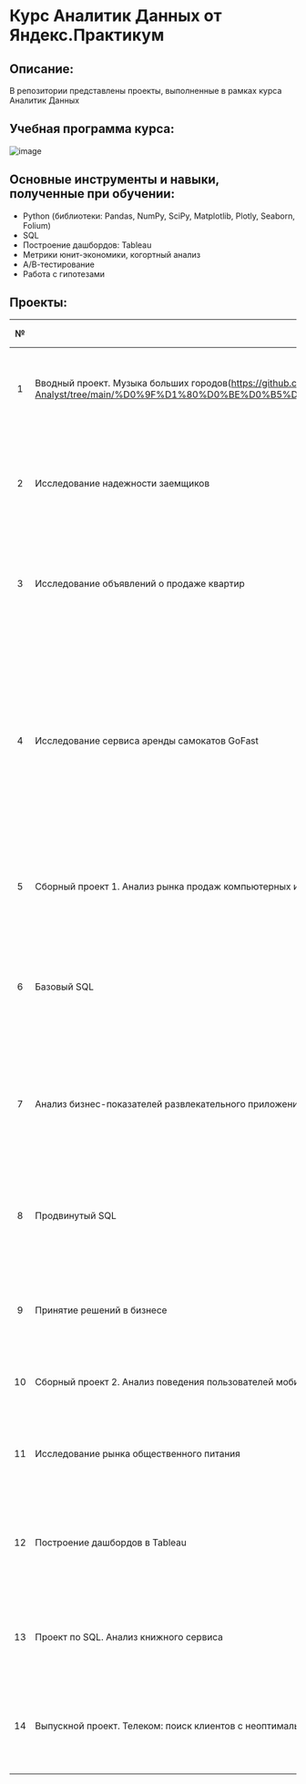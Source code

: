 # Курс Аналитик Данных от Яндекс.Практикум

## Описание:
В репозитории представлены проекты, выполненные в рамках курса Аналитик Данных

## Учебная программа курса:
![image](https://github.com/user-attachments/assets/a19a9b2f-8531-4109-a436-8692da2ecb71)

## Основные инструменты и навыки, полученные при обучении:
- Python (библиотеки: Pandas, NumPy, SciPy, Matplotlib, Plotly, Seaborn, Folium)
- SQL
- Построение дашбордов: Tableau
- Метрики юнит-экономики, когортный анализ
- А/В-тестирование
- Работа с гипотезами
  
## Проекты:

№ | Название | Описание | Навыки и инструменты |
| :---------------------------: | --------------------------- |--------------------------- | :---------------------------: |
| 1 | Вводный проект. Музыка больших городов(https://github.com/Senya600/Yandex-Practicum-Data-Analyst/tree/main/%D0%9F%D1%80%D0%BE%D0%B5%D0%BA%D1%82%201.%20%D0%9C%D1%83%D0%B7%D1%8B%D0%BA%D0%B0%20%D0%B1%D0%BE%D0%BB%D1%8C%D1%88%D0%B8%D1%85%20%D0%B3%D0%BE%D1%80%D0%BE%D0%B4%D0%BE%D0%B2)| Сравнивали данные пользователей Яндекс.Музыки по разным городам и дням недели для выявления предпочтений | Python, Pandas |
| 2 | Исследование надежности заемщиков | Анализировали, как семейное положение и наличие детей влияет на своевременное погашение кредита. Провели предобработку и анализ данных | Python, Pandas |
| 3 | Исследование объявлений о продаже квартир | Исследовали данные о продаже недвижимости в Санкт-Петербурге и Ленинградской области, выявляли закономерности и аномалии | Python, Pandas, Matplotlib |
| 4 | Исследование сервиса аренды самокатов GoFast | Анализировали данные сервиса аренды самокатов GoFast, чтобы проверить гипотезы и выявить факторы, влияющие на выручку и поведение пользователей. Провели предобработку данных, исследовательский анализ и проверку статистических гипотез, связанных с подписками и продолжительностью поездок | Python, Pandas, Matplotlib, NumPy, SciPy, Seaborn |
| 5 | Сборный проект 1. Анализ рынка продаж компьютерных игр | Определяли закономерности, влияющие на успех игр, чтобы спланировать рекламные кампании | Python, Pandas, Matplotlib, статистический анализ |
| 6 | Базовый SQL | Выполнили серию запросов к базе данных венчурных инвесторов и стартапов для анализа инвестиционной активности (WHERE, GROUP BY, ORDER BY, LIMIT, CAST, JOIN, подзапросы) | SQL, PostgreSQL |
| 7 | Анализ бизнес-показателей развлекательного приложения | Анализировали поведение пользователей и доходность клиентов для маркетинговых рекомендаций, применяли когортный анализ и юнит-экономику | Python, Pandas, Matplotlib, Seaborn |
| 8 | Продвинутый SQL | Подключились к базе данных через Python и SQL для подсчета и визуализации ключевых метрик (агрегирующие оконные функции, оконные функции ранжирования и смещения) | SQL, PostgreSQL |
| 9 | Принятие решений в бизнесе | Проанализировали результаты A/B-тестирования интернет-магазина и приоритизировали гипотезы | Python, Pandas, Matplotlib, SciPy |
| 10 | Сборный проект 2. Анализ поведения пользователей мобильного приложения | Исследовали воронку продаж и результаты A/A/B-тестирования в мобильном приложении | Python, Pandas, Matplotlib, SciPy |
| 11 | Исследование рынка общественного питания | Провели исследование рынка общественного питания в Москве на основе открытых данных | Python, Pandas, Matplotlib, Seaborn, Plotly, Folium |
| 12 | Построение дашбордов в Tableau | Создал интерактивный дашборд для анализа данных о TED-конференциях, визуализируя информацию о лекторах и темах выступлений | Python, PostgreSQL, Tableau |
| 13 | Проект по SQL. Анализ книжного сервиса | Анализ базы данных книжного сервиса, хранящей информацию о книгах, издательствах и обзорах | SQL, PostgreSQL, Python, Pandas |
| 14 | Выпускной проект. Телеком: поиск клиентов с неоптимальными тарифами | Проанализировал изменения в выручке после оптимизации тарифных планов, выявив клиентов с неэффективным использованием тарифов | Python, Pandas, Matplotlib, SciPy, NumPy, Plotly |

